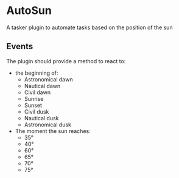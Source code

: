 # AutoSun

A tasker plugin to automate tasks based on the position of the sun

## Events

The plugin should provide a method to react to:

- the beginning of:
  - Astronomical dawn
  - Nautical dawn
  - Civil dawn
  - Sunrise
  - Sunset
  - Civil dusk
  - Nautical dusk
  - Astronomical dusk
- The moment the sun reaches:
  - 35°
  - 40°
  - 60°
  - 65°
  - 70°
  - 75°
